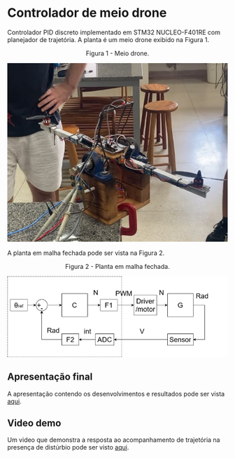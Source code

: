 # Controlador de meio drone
Controlador PID discreto implementado em STM32 NUCLEO-F401RE com planejador de trajetória.
A planta é um meio drone exibido na Figura 1.

<p align="center">
Figura 1 - Meio drone.
</p>

![](img/plant.jpg)

A planta em malha fechada pode ser vista na Figura 2.

<p align="center">
Figura 2 - Planta em malha fechada.
</p>

![](img/control.drawio.png)

## Apresentação final
A apresentação contendo os desenvolvimentos e resultados pode ser vista <a href="Apresentação_Meio_Drone_final.pdf" class="image fit">aqui</a>.

## Video demo
Um video que demonstra a resposta ao acompanhamento de trajetória na presença de distúrbio pode ser visto <a href="https://youtube.com/shorts/MJpE3WVZWKM" class="image fit">aqui</a>.

